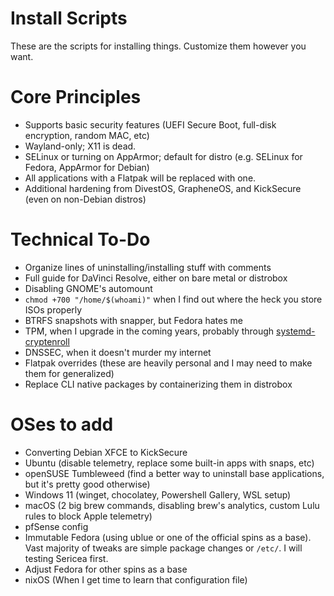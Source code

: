 # Install Scripts
These are the scripts for installing things. Customize them however you want.

# Core Principles
- Supports basic security features (UEFI Secure Boot, full-disk encryption, random MAC, etc)
- Wayland-only; X11 is dead.
- SELinux or turning on AppArmor; default for distro (e.g. SELinux for Fedora, AppArmor for Debian)
- All applications with a Flatpak will be replaced with one.
- Additional hardening from DivestOS, GrapheneOS, and KickSecure (even on non-Debian distros)

# Technical To-Do
- Organize lines of uninstalling/installing stuff with comments
- Full guide for DaVinci Resolve, either on bare metal or distrobox
- Disabling GNOME's automount
- `chmod +700 "/home/$(whoami)"` when I find out where the heck you store ISOs properly
- BTRFS snapshots with snapper, but Fedora hates me
- TPM, when I upgrade in the coming years, probably through [systemd-cryptenroll](https://fedoramagazine.org/use-systemd-cryptenroll-with-fido-u2f-or-tpm2-to-decrypt-your-disk/)
- DNSSEC, when it doesn't murder my internet
- Flatpak overrides (these are heavily personal and I may need to make them for generalized)
- Replace CLI native packages by containerizing them in distrobox

# OSes to add
- Converting Debian XFCE to KickSecure
- Ubuntu (disable telemetry, replace some built-in apps with snaps, etc)
- openSUSE Tumbleweed (find a better way to uninstall base applications, but it's pretty good otherwise)
- Windows 11 (winget, chocolatey, Powershell Gallery, WSL setup)
- macOS (2 big brew commands, disabling brew's analytics, custom Lulu rules to block Apple telemetry)
- pfSense config
- Immutable Fedora (using ublue or one of the official spins as a base). Vast majority of tweaks are simple package changes or `/etc/`. I will testing Sericea first.
- Adjust Fedora for other spins as a base
- nixOS (When I get time to learn that configuration file)
